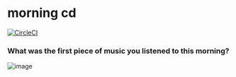 # morning cd
[![CircleCI](https://circleci.com/gh/zhammer/morning-cd.svg?style=svg)](https://circleci.com/gh/zhammer/morning-cd)
### What was the first piece of music you listened to this morning?

![image](https://s3.amazonaws.com/morning-cd-readme-static-content/la-luna-hero.jpeg)

